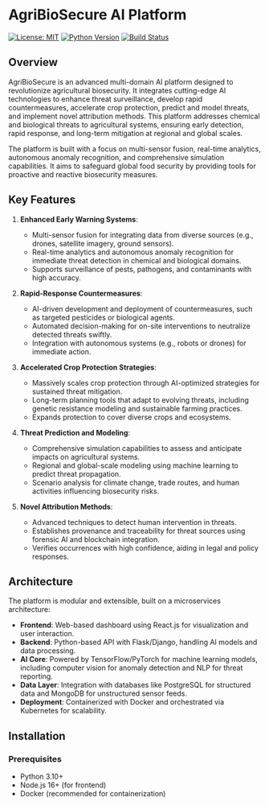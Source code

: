 # AgriBioSecure AI Platform

[![License: MIT](https://img.shields.io/badge/License-MIT-yellow.svg)](https://opensource.org/licenses/MIT)
[![Python Version](https://img.shields.io/badge/Python-3.10%2B-blue)]([https://www.python.org/](https://github.com/topherchris420/cropguard-nexus/actions/workflows/python-app.yml))
[![Build Status](https://img.shields.io/badge/Build-Passing-green)](https://example.com/build)

## Overview

AgriBioSecure is an advanced multi-domain AI platform designed to revolutionize agricultural biosecurity. It integrates cutting-edge AI technologies to enhance threat surveillance, develop rapid countermeasures, accelerate crop protection, predict and model threats, and implement novel attribution methods. This platform addresses chemical and biological threats to agricultural systems, ensuring early detection, rapid response, and long-term mitigation at regional and global scales.

The platform is built with a focus on multi-sensor fusion, real-time analytics, autonomous anomaly recognition, and comprehensive simulation capabilities. It aims to safeguard global food security by providing tools for proactive and reactive biosecurity measures.

## Key Features

1. **Enhanced Early Warning Systems**:
   - Multi-sensor fusion for integrating data from diverse sources (e.g., drones, satellite imagery, ground sensors).
   - Real-time analytics and autonomous anomaly recognition for immediate threat detection in chemical and biological domains.
   - Supports surveillance of pests, pathogens, and contaminants with high accuracy.

2. **Rapid-Response Countermeasures**:
   - AI-driven development and deployment of countermeasures, such as targeted pesticides or biological agents.
   - Automated decision-making for on-site interventions to neutralize detected threats swiftly.
   - Integration with autonomous systems (e.g., robots or drones) for immediate action.

3. **Accelerated Crop Protection Strategies**:
   - Massively scales crop protection through AI-optimized strategies for sustained threat mitigation.
   - Long-term planning tools that adapt to evolving threats, including genetic resistance modeling and sustainable farming practices.
   - Expands protection to cover diverse crops and ecosystems.

4. **Threat Prediction and Modeling**:
   - Comprehensive simulation capabilities to assess and anticipate impacts on agricultural systems.
   - Regional and global-scale modeling using machine learning to predict threat propagation.
   - Scenario analysis for climate change, trade routes, and human activities influencing biosecurity risks.

5. **Novel Attribution Methods**:
   - Advanced techniques to detect human intervention in threats.
   - Establishes provenance and traceability for threat sources using forensic AI and blockchain integration.
   - Verifies occurrences with high confidence, aiding in legal and policy responses.

## Architecture

The platform is modular and extensible, built on a microservices architecture:

- **Frontend**: Web-based dashboard using React.js for visualization and user interaction.
- **Backend**: Python-based API with Flask/Django, handling AI models and data processing.
- **AI Core**: Powered by TensorFlow/PyTorch for machine learning models, including computer vision for anomaly detection and NLP for threat reporting.
- **Data Layer**: Integration with databases like PostgreSQL for structured data and MongoDB for unstructured sensor feeds.
- **Deployment**: Containerized with Docker and orchestrated via Kubernetes for scalability.



## Installation

### Prerequisites
- Python 3.10+
- Node.js 16+ (for frontend)
- Docker (recommended for containerization)
